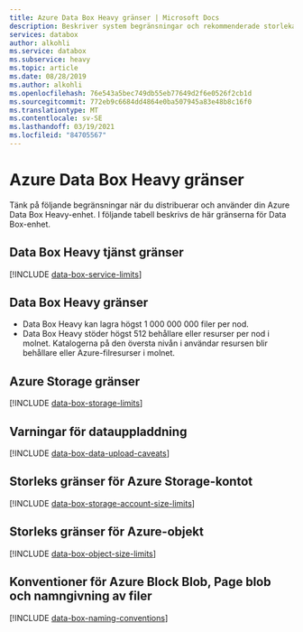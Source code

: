 ```yaml
---
title: Azure Data Box Heavy gränser | Microsoft Docs
description: Beskriver system begränsningar och rekommenderade storlekar för Microsoft Azure Data Box Heavy komponenter och anslutningar.
services: databox
author: alkohli
ms.service: databox
ms.subservice: heavy
ms.topic: article
ms.date: 08/28/2019
ms.author: alkohli
ms.openlocfilehash: 76e543a5bec749db55eb77649d2f6e0526f2cb1d
ms.sourcegitcommit: 772eb9c6684dd4864e0ba507945a83e48b8c16f0
ms.translationtype: MT
ms.contentlocale: sv-SE
ms.lasthandoff: 03/19/2021
ms.locfileid: "84705567"
---
```

# <a name="azure-data-box-heavy-limits"></a>Azure Data Box Heavy gränser

Tänk på följande begränsningar när du distribuerar och använder din Azure Data Box Heavy-enhet. I följande tabell beskrivs de här gränserna för Data Box-enhet.


## <a name="data-box-heavy-service-limits"></a>Data Box Heavy tjänst gränser

[!INCLUDE [data-box-service-limits](../../includes/data-box-service-limits.md)]

## <a name="data-box-heavy-limits"></a>Data Box Heavy gränser

- Data Box Heavy kan lagra högst 1 000 000 000 filer per nod.
- Data Box Heavy stöder högst 512 behållare eller resurser per nod i molnet. Katalogerna på den översta nivån i användar resursen blir behållare eller Azure-filresurser i molnet.

## <a name="azure-storage-limits"></a>Azure Storage gränser

[!INCLUDE [data-box-storage-limits](../../includes/data-box-storage-limits.md)]

## <a name="data-upload-caveats"></a>Varningar för datauppladdning

[!INCLUDE [data-box-data-upload-caveats](../../includes/data-box-data-upload-caveats.md)]

## <a name="azure-storage-account-size-limits"></a>Storleks gränser för Azure Storage-kontot

[!INCLUDE [data-box-storage-account-size-limits](../../includes/data-box-storage-account-size-limits.md)]

## <a name="azure-object-size-limits"></a>Storleks gränser för Azure-objekt

[!INCLUDE [data-box-object-size-limits](../../includes/data-box-object-size-limits.md)]

## <a name="azure-block-blob-page-blob-and-file-naming-conventions"></a>Konventioner för Azure Block Blob, Page blob och namngivning av filer

[!INCLUDE [data-box-naming-conventions](../../includes/data-box-naming-conventions.md)]
